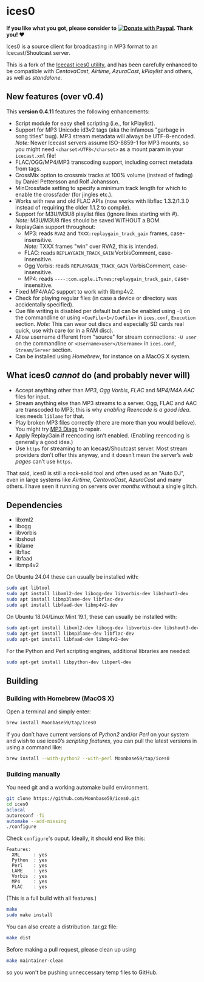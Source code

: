 # ices0

**If you like what you got, please consider to [![Donate with Paypal](https://www.paypalobjects.com/en_US/i/btn/btn_donate_LG.gif)](https://www.paypal.com/donate/?hosted_button_id=PBPR63362LDEU). Thank you! ❤️**

Ices0 is a source client for broadcasting in MP3 format to an Icecast/Shoutcast server.

This is a fork of the [Icecast ices0 utility](http://www.icecast.org/ices.php),
and has been carefully enhanced to be compatible with _CentovaCast_, _Airtime_, _AzuraCast_, _kPlaylist_ and others, as well as _standalone_.

## New features (over v0.4)

This **version 0.4.11** features the following enhancements:

* Script module for easy shell scripting (i.e., for kPlaylist).
* Support for MP3 Unicode id3v2 tags (aka the infamous "garbage in
  song titles" bug). MP3 stream metadata will always be UTF-8-encoded.  
  _Note:_ Newer Icecast servers assume ISO-8859-1 for MP3 mounts,
  so you might need `<charset>UTF8</charset>` as a mount param
  in your `icecast.xml` file!
* FLAC/OGG/MP4/MP3 transcoding support, including correct metadata from tags.
* CrossMix option to crossmix tracks at 100% volume (instead
  of fading) by Daniel Pettersson and Rolf Johansson.
* MinCrossfade setting to specify a minimum track length for
  which to enable the crossfader (for jingles etc.).
* Works with new and old FLAC APIs (now works with libflac 1.3.2/1.3.0 instead
  of requiring the older 1.1.2 to compile).
* Support for M3U/M3U8 playlist files (ignore lines starting with #).  
  _Note:_ M3U/M3U8 files should be saved WITHOUT a BOM.
* ReplayGain support throughout:
  * MP3: reads `RVA2` and `TXXX:replaygain_track_gain` frames, case-insensitive.  
    _Note:_ TXXX frames "win" over RVA2, this is intended.
  * FLAC: reads `REPLAYGAIN_TRACK_GAIN` VorbisComment, case-insensitive.
  * Ogg Vorbis: reads `REPLAYGAIN_TRACK_GAIN` VorbisComment, case-insensitive.
  * MP4: reads `----:com.apple.iTunes;replaygain_track_gain`, case-insensitive.
* Fixed MP4/AAC support to work with libmp4v2.
* Check for playing regular files (in case a device or directory was accidentally specified).
* Cue file writing is disabled per default but can be enabled using `-Q` on the
  commandline or using `<CueFile>1</CueFile>` in `ices.conf`, `Execution` section.
  _Note:_ This can wear out discs and especially SD cards real quick, use with
  care (or in a RAM disc).
* Allow username different from "source" for stream connections: `-U user` on
  the commandline or `<Username>user</Username>` in `ices.conf`, `Stream/Server`
  section.
* Can be installed using _Homebrew_, for instance on a MacOS X system.

## What ices0 _cannot_ do (and probably never will)

* Accept anything other than _MP3_, _Ogg Vorbis_, _FLAC_ and _MP4/M4A AAC_ files for input.
* Stream anything else than MP3 streams to a server. Ogg, FLAC and AAC are transcoded to MP3; this is why _enabling Reencode is a good idea_. Ices needs `liblame` for that.
* Play broken MP3 files correctly (there are more than you would believe). You might try [MP3 Diags](http://mp3diags.sourceforge.net/) to repair.
* Apply ReplayGain if reencoding isn’t enabled. (Enabling reencoding is generally
  a good idea.)
* Use `https` for streaming to an Icecast/Shoutcast server. Most stream providers don’t offer this anyway, and it doesn’t mean the server’s _web pages_ can’t use `https`.

That said, ices0 is still a rock-solid tool and often used as an "Auto DJ", even in large systems like _Airtime_, _CentovaCast_, _AzuraCast_ and many others. I have seen it running on servers over _months_ without a single glitch.

## Dependencies

* libxml2
* libogg
* libvorbis
* libshout
* liblame
* libflac
* libfaad
* libmp4v2

On Ubuntu 24.04 these can usually be installed with:

```bash
sudo apt libtool
sudo apt install libxml2-dev libogg-dev libvorbis-dev libshout3-dev
sudo apt install libmp3lame-dev libflac-dev
sudo apt install libfaad-dev libmp4v2-dev
```

On Ubuntu 18.04/Linux Mint 19.1, these can usually be installed with:

```bash
sudo apt-get install libxml2-dev libogg-dev libvorbis-dev libshout3-dev
sudo apt-get install libmp3lame-dev libflac-dev
sudo apt-get install libfaad-dev libmp4v2-dev
```

For the Python and Perl scripting engines, additional libraries are needed:

```bash
sudo apt-get install libpython-dev libperl-dev
```

## Building

### Building with Homebrew (MacOS X)

Open a terminal and simply enter:

```bash
brew install Moonbase59/tap/ices0
```

If you don’t have current versions of _Python2_ and/or _Perl_ on your system and wish to use ices0’s _scripting features_, you can pull the latest versions in using a command like:

```bash
brew install --with-python2 --with-perl Moonbase59/tap/ices0
```

### Building manually

You need git and a working automake build environment.

```bash
git clone https://github.com/Moonbase59/ices0.git
cd ices0
aclocal
autoreconf -fi
automake --add-missing
./configure
```

Check `configure`'s ouput. Ideally, it should end like this:
```
Features:
  XML     : yes
  Python  : yes
  Perl    : yes
  LAME    : yes
  Vorbis  : yes
  MP4     : yes
  FLAC    : yes
```
(This is a full build with all features.)

```bash
make
sudo make install
```

You can also create a distribution .tar.gz file:
```bash
make dist
```

Before making a pull request, please clean up using
```bash
make maintainer-clean
```
so you won't be pushing unneccessary temp files to GitHub.
